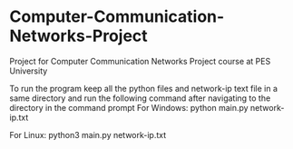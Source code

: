# Computer-Communication-Networks-Project
Project for Computer Communication Networks Project course at PES University

To run the program keep all the python files and network-ip text file in a same directory and run the following command after navigating to the directory in the command prompt
For Windows:
python main.py network-ip.txt

For Linux:
python3 main.py network-ip.txt

